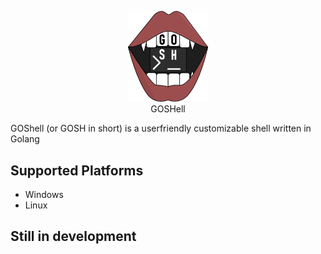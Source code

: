 <p align="center">
    <img width="128" alt="GOSH" src="./Gosh.png"><br />
    GOSHell
</p>
GOShell (or GOSH in short) is a userfriendly customizable shell written in Golang

## Supported Platforms
- Windows
- Linux

## Still in development
